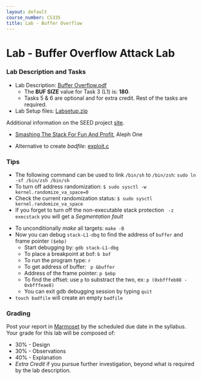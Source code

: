 ```yaml
---
layout: default
course_number: CS335
title: Lab - Buffer Overflow
---
```


# Lab - Buffer Overflow Attack Lab

### Lab Description and Tasks

- Lab Description: [Buffer Overflow.pdf](buffer\Buffer_Overflow_Setuid.pdf)
  - The **BUF SIZE** value for Task 3 (L1) is: **180**.
  - Tasks 5 & 6 are optional and for extra credit. Rest of the tasks are required.
- Lab Setup files: [Labsetup.zip](buffer\Labsetup.zip)

Additional information on the SEED project [site](https://seedsecuritylabs.org/Labs_20.04/Software/Buffer_Overflow_Setuid/).

- [Smashing The Stack For Fun And Profit](https://insecure.org/stf/smashstack.html), Aleph One

- Alternative to create _badfile_: [exploit.c](buffer\exploit.c)

### Tips

- The following command can be used to link ```/bin/sh``` to ```/bin/zsh```: ```sudo ln -sf /bin/zsh /bin/sh```
- To turn off address randomization: ```$ sudo sysctl -w kernel.randomize_va_space=0```
- Check the current randomization status: ```$ sudo sysctl kernel.randomize_va_space```
- If you forget to turn off the non-executable stack protection ``` -z execstack``` you will get a *Segmentation fault*

<!--
 - To compile the ```stack.c``` program using debug flags: ```gcc stack.c -o gdb-stack -g -z execstack -fno-stack-protector```.
 -->

- To unconditionally _make_ all targets: ```make -B```
- Now you can debug ```stack-L1-dbg``` to find the address of ```buffer``` and frame pointer ```($ebp)```
  - Start debugging by: ```gdb stack-L1-dbg```
  - To place a breakpoint at bof: ```b bof```
  - To run the program type: ```r```
  - To get address of buffer: ``` p &buffer```
  - Address of the frame pointer: ```p $ebp```
  - To find the offset: use ```p``` to substract the two, ex: ```p (0xbfffeb08 - 0xbfffeae8)```
  - You can exit gdb debugging session by typing ```quit```
- ```touch badfile``` will create an empty ```badfile```

### Grading

Post your report in [Marmoset](https://cs.ycp.edu/marmoset) by the scheduled due date in the syllabus. Your grade for this lab will be composed of:
- 30% - Design
- 30% - Observations
- 40% - Explanation
- *Extra Credit* if you pursue further investigation, beyond what is required by the lab description.
